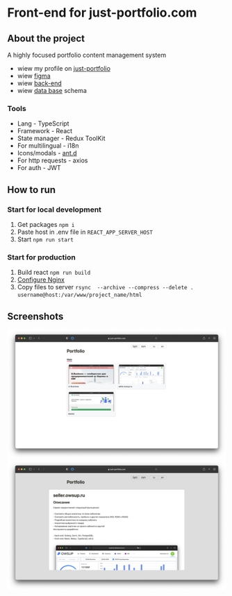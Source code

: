 # Front-end for just-portfolio.com 

## About the project

A highly focused portfolio content management system

- wiew my profile on [just-portfolio](https://just-portfolio.com/nik19ta)
- wiew [figma](https://www.figma.com/file/ByR2BncjKvUtaWHV4GbUpI/just-portfolio.com?node-id=0%3A1)
- wiew [back-end](https://github.com/nik19ta/just-portfolio)
- wiew [data base](https://github.com/nik19ta/just-portfolio#db-schame) schema

### Tools

- Lang - TypeScript
- Framework - React
- State manager - Redux ToolKit
- For multilingual - i18n
- Icons/modals - [ant.d](https://ant.design/)
- For http requests - axios
- For auth - JWT 

## How to run 

### Start for local development

1. Get packages `npm i `
2. Paste host in .env file in `REACT_APP_SERVER_HOST`
3. Start `npm run start`

### Start for production 

1. Build react `npm run build`
2. [Configure Nginx](https://github.com/nik19ta/just-portfolio#configuration-nginx)
3. Сopy files to server `rsync  --archive --compress --delete . username@host:/var/www/project_name/html`

## Screenshots 

![Screenshot list of projects](./README/1.png)
![Screenshot project description](./README/2.png)